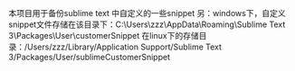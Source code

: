 本项目用于备份sublime text 中自定义的一些snippet
另：windows下，自定义snippet文件存储在该目录下：C:\Users\zzz\AppData\Roaming\Sublime Text 3\Packages\User\customerSnippet
在linux下的存储目录：/Users/zzz/Library/Application Support/Sublime Text 3/Packages/User/sublimeCustomerSnippet

